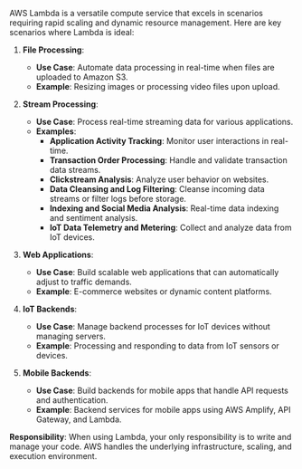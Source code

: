 AWS Lambda is a versatile compute service that excels in scenarios requiring rapid scaling and dynamic resource management. Here are key scenarios where Lambda is ideal:

1. **File Processing**:
   - **Use Case**: Automate data processing in real-time when files are uploaded to Amazon S3.
   - **Example**: Resizing images or processing video files upon upload.

2. **Stream Processing**:
   - **Use Case**: Process real-time streaming data for various applications.
   - **Examples**:
     - **Application Activity Tracking**: Monitor user interactions in real-time.
     - **Transaction Order Processing**: Handle and validate transaction data streams.
     - **Clickstream Analysis**: Analyze user behavior on websites.
     - **Data Cleansing and Log Filtering**: Cleanse incoming data streams or filter logs before storage.
     - **Indexing and Social Media Analysis**: Real-time data indexing and sentiment analysis.
     - **IoT Data Telemetry and Metering**: Collect and analyze data from IoT devices.

3. **Web Applications**:
   - **Use Case**: Build scalable web applications that can automatically adjust to traffic demands.
   - **Example**: E-commerce websites or dynamic content platforms.

4. **IoT Backends**:
   - **Use Case**: Manage backend processes for IoT devices without managing servers.
   - **Example**: Processing and responding to data from IoT sensors or devices.

5. **Mobile Backends**:
   - **Use Case**: Build backends for mobile apps that handle API requests and authentication.
   - **Example**: Backend services for mobile apps using AWS Amplify, API Gateway, and Lambda.

**Responsibility**: When using Lambda, your only responsibility is to write and manage your code. AWS handles the underlying infrastructure, scaling, and execution environment.
